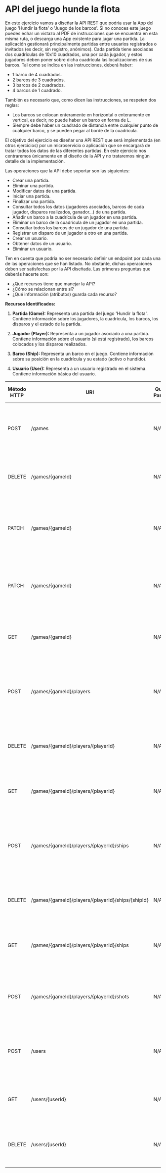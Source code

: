 # API del juego hunde la flota

En este ejercicio vamos a diseñar la API REST que podría usar la App del juego 'Hundir la flota' o 'Juego de los barcos'.
Si no conoces este juego puedes echar un vistazo al PDF de instrucciones que se encuentra en esta misma ruta, o descarga una App existente para jugar una partida. La aplicación gestionará principalmente partidas entre usuarios registrados o invitados (es decir, sin registro, anónimos). Cada partida tiene asociadas dos cuadrículas de 10x10 cuadrados, una por cada jugador, y estos jugadores deben poner sobre dicha cuadrícula las localizaciones de sus barcos. Tal como se indica en las instrucciones, deberá haber:
- 1 barco de 4 cuadrados.
- 2 barcos de 3 cuadrados.
- 3 barcos de 2 cuadrados.
- 4 barcos de 1 cuadrado.

También es necesario que, como dicen las instrucciones, se respeten dos reglas:
- Los barcos se colocan enteramente en horizontal o enteramente en vertical, es decir, no puede haber un barco en forma de L.
- Siempre debe haber un cuadrado de distancia entre cualquier punto de cualquier barco, y se pueden pegar al borde de la cuadrícula.

El objetivo del ejercicio es diseñar una API REST que será implementada (en otros ejercicios) por un microservicio o aplicación que se encargará de tratar todos los datos de las diferentes partidas. En este ejercicio nos centraremos únicamente en el diseño de la API y no trataremos ningún detalle de la implementación.

Las operaciones que la API debe soportar son las siguientes:
- Crear una partida.
- Eliminar una partida.
- Modificar datos de una partida.
- Iniciar una partida.
- Finalizar una partida.
- Consultar todos los datos (jugadores asociados, barcos de cada jugador, disparos realizados, ganador...) de una partida.
- Añadir un barco a la cuadrícula de un jugador en una partida.
- Eliminar un barco de la cuadrícula de un jugador en una partida.
- Consultar todos los barcos de un jugador de una partida.
- Registrar un disparo de un jugador a otro en una partida.
- Crear un usuario.
- Obtener datos de un usuario.
- Eliminar un usuario.

Ten en cuenta que podría no ser necesario definir un endpoint por cada una de las operaciones que se han listado. No obstante, dichas operaciones deben ser satisfechas por la API diseñada. Las primeras preguntas que deberás hacerte son:
- ¿Qué recursos tiene que manejar la API?
- ¿Cómo se relacionan entre sí?
- ¿Qué información (atributos) guarda cada recurso?





**Recursos Identificados:**

1. **Partida (Game):** Representa una partida del juego 'Hundir la flota'. Contiene información sobre los jugadores, la cuadrícula, los barcos, los disparos y el estado de la partida.

2. **Jugador (Player):** Representa a un jugador asociado a una partida. Contiene información sobre el usuario (si está registrado), los barcos colocados y los disparos realizados.

3. **Barco (Ship):** Representa un barco en el juego. Contiene información sobre su posición en la cuadrícula y su estado (activo o hundido).

4. **Usuario (User):** Representa a un usuario registrado en el sistema. Contiene información básica del usuario.


| Método HTTP | URI                                               | Query Params | Cuerpo de la Petición                                                              | Cuerpo de la Respuesta                                                                            | Códigos de Respuesta                                                            |
|-------------|---------------------------------------------------|--------------|------------------------------------------------------------------------------------|---------------------------------------------------------------------------------------------------|---------------------------------------------------------------------------------|
| POST        | /games                                            | N/A          | N/A                                                                                | `{"gameId": 123, "status": "created"}`                                                            | 201 Created<br/>400 Bad Request<br/>500 Internal Server Error                   |
| DELETE      | /games/{gameId}                                   | N/A          | N/A                                                                                | `{"message": "Game deleted"}`                                                                     | 200 OK<br/>404 Not Found<br/>500 Internal Server Error                          |
| PATCH       | /games/{gameId}                                   | N/A          | `{"status": "in_progress"}`                                                        | `{"message": "Game started"}`                                                                     | 200 OK<br/>400 Bad Request<br/>404 Not Found<br/>500 Internal Server Error      |
| PATCH       | /games/{gameId}                                   | N/A          | `{"status": "finished"}`                                                           | `{"message": "Game finished"}`                                                                    | 200 OK<br/>400 Bad Request<br/>404 Not Found<br/>500 Internal Server Error      |
| GET         | /games/{gameId}                                   | N/A          | N/A                                                                                | `{"gameId": 123, "status": "in_progress", "winner": null, "players": [...]}`                      | 200 OK<br/>404 Not Found<br/>500 Internal Server Error                          |
| POST        | /games/{gameId}/players                           | N/A          | `{"userId": 456}`                                                                  | `{"playerId": 789, "userId": 456, "grid": [...], "ships": [...]}`                                 | 201 Created<br/>400 Bad Request<br/>404 Not Found<br/>500 Internal Server Error |
| DELETE      | /games/{gameId}/players/{playerId}                | N/A          | N/A                                                                                | `{"message": "Player removed"}`                                                                   | 200 OK<br/>404 Not Found<br/>500 Internal Server Error                          |
| GET         | /games/{gameId}/players/{playerId}                | N/A          | N/A                                                                                | `{"playerId": 789, "userId": 456, "grid": [...], "ships": [...], "shots": [...]}`                 | 200 OK<br/>404 Not Found<br/>500 Internal Server Error                          |
| POST        | /games/{gameId}/players/{playerId}/ships          | N/A          | `{"type": "destroyer", "position": {"x": 1, "y": 2}, "orientation": "horizontal"}` | `{"shipId": 987, "type": "destroyer", "position": {"x": 1, "y": 2}, "orientation": "horizontal"}` | 201 Created<br/>400 Bad Request<br/>404 Not Found<br/>500 Internal Server Error |
| DELETE      | /games/{gameId}/players/{playerId}/ships/{shipId} | N/A          | N/A                                                                                | `{"message": "Ship removed"}`                                                                     | 200 OK<br/>404 Not Found<br/>500 Internal Server Error                          |
| GET         | /games/{gameId}/players/{playerId}/ships          | N/A          | N/A                                                                                | `{"ships": [...]}`                                                                                | 200 OK<br/>404 Not Found<br/>500 Internal Server Error                          |
| POST        | /games/{gameId}/players/{playerId}/shots          | N/A          | `{"target": {"x": 3, "y": 4}}`                                                     | `{"result": "hit"}`                                                                               | 200 OK<br/>400 Bad Request<br/>404 Not Found<br/>500 Internal Server Error      |
| POST        | /users                                            | N/A          | `{"username": "john_doe", "password": "password"}`                                 | `{"userId": 456, "username": "john_doe"}`                                                         | 201 Created<br/>400 Bad Request<br/>500 Internal Server Error                   |
| GET         | /users/{userId}                                   | N/A          | N/A                                                                                | `{"userId": 456, "username": "john_doe"}`                                                         | 200 OK<br/>404 Not Found<br/>500 Internal Server Error                          |
| DELETE      | /users/{userId}                                   | N/A          | N/A                                                                                | `{"message": "User deleted"}`                                                                     | 200 OK<br/>404 Not Found<br/>500 Internal Server Error                          |

